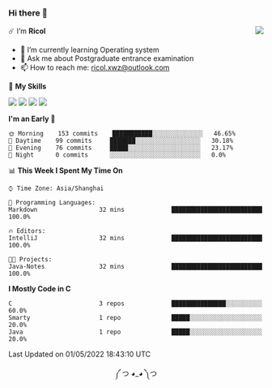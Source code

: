 ### Hi there 👋

<a href="#">
  <img align="right" src="https://github-readme-stats.vercel.app/api?username=Ricolxwz&count_private=true&show_icons=true&theme=prussian" />
</a>

☄️ I‘m **Ricol**

- 🌱 I’m currently learning Operating system
- 💬 Ask me about Postgraduate entrance examination
- 📫 How to reach me: ricol.xwz@outlook.com

🌟 **My Skills**

![](https://img.shields.io/badge/-Git-000000?style=flat-square&logo=git&logoColor=fff)
![](https://img.shields.io/badge/-C-3e74a2?style=flat-square&logo=C&logoColor=fff)
![](https://img.shields.io/badge/-Python-4fc08d?style=flat-square&logo=python&logoColor=fff)
![](https://img.shields.io/badge/-java-ffa500?style=flat-square&logo=java&logoColor=fff)

<!--START_SECTION:waka-->
**I'm an Early 🐤** 

```text
🌞 Morning    153 commits    ███████████░░░░░░░░░░░░░░   46.65% 
🌆 Daytime    99 commits     ███████░░░░░░░░░░░░░░░░░░   30.18% 
🌃 Evening    76 commits     █████░░░░░░░░░░░░░░░░░░░░   23.17% 
🌙 Night      0 commits      ░░░░░░░░░░░░░░░░░░░░░░░░░   0.0%

```


📊 **This Week I Spent My Time On** 

```text
⌚︎ Time Zone: Asia/Shanghai

💬 Programming Languages: 
Markdown                 32 mins             █████████████████████████   100.0%

🔥 Editors: 
IntelliJ                 32 mins             █████████████████████████   100.0%

🐱‍💻 Projects: 
Java-Notes               32 mins             █████████████████████████   100.0%

```

**I Mostly Code in C** 

```text
C                        3 repos             ███████████████░░░░░░░░░░   60.0% 
Smarty                   1 repo              █████░░░░░░░░░░░░░░░░░░░░   20.0% 
Java                     1 repo              █████░░░░░░░░░░░░░░░░░░░░   20.0%

```



 Last Updated on 01/05/2022 18:43:10 UTC
<!--END_SECTION:waka-->

<div align="center">
༼ つ ◕_◕ ༽つ
</div>

